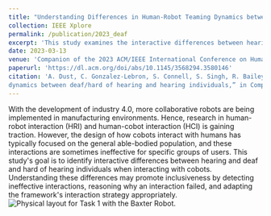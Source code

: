 ```yaml
---
title: "Understanding Differences in Human-Robot Teaming Dynamics between Deaf/Hard of Hearing and Hearing Individuals"
collection: IEEE Xplore
permalink: /publication/2023_deaf
excerpt: 'This study examines the interactive differences between hearing and deaf or hard of hearing individuals with collaborative robots to improve inclusiveness and effectiveness in human-cobot interactions.'
date: 2023-03-13
venue: 'Companion of the 2023 ACM/IEEE International Conference on Human-Robot Interaction'
paperurl: 'https://dl.acm.org/doi/abs/10.1145/3568294.3580146'
citation: 'A. Dust, C. Gonzalez-Lebron, S. Connell, S. Singh, R. Bailey, C. O. Alm, and J. Heard, “Understanding differences in human-robot teaming
dynamics between deaf/hard of hearing and hearing individuals,” in Companion of the 2023 ACM/IEEE International Conference on HumanRobot Interaction, pp. 552–556, 2023.'
---
```

With the development of industry 4.0, more collaborative robots are being implemented in manufacturing environments. Hence, research in human-robot interaction (HRI) and human-cobot interaction (HCI) is gaining traction. However, the design of how cobots interact with humans has typically focused on the general able-bodied population, and these interactions are sometimes ineffective for specific groups of users. This study's goal is to identify interactive differences between hearing and deaf and hard of hearing individuals when interacting with cobots. Understanding these differences may promote inclusiveness by detecting ineffective interactions, reasoning why an interaction failed, and adapting the framework's interaction strategy appropriately.
![Physical layout for Task 1 with the Baxter Robot.](\../images/Task1.png)